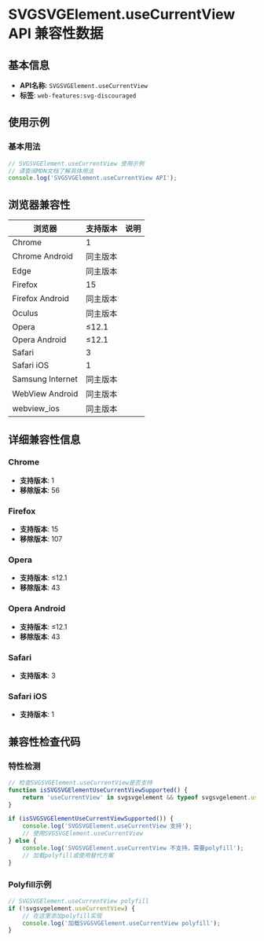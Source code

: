 # SVGSVGElement.useCurrentView API 兼容性数据

## 基本信息

- **API名称**: `SVGSVGElement.useCurrentView`
- **标签**: `web-features:svg-discouraged`

## 使用示例

### 基本用法

```javascript
// SVGSVGElement.useCurrentView 使用示例
// 请查阅MDN文档了解具体用法
console.log('SVGSVGElement.useCurrentView API');
```

## 浏览器兼容性

| 浏览器 | 支持版本 | 说明 |
|--------|----------|------|
| Chrome | 1 |  |
| Chrome Android | 同主版本 |  |
| Edge | 同主版本 |  |
| Firefox | 15 |  |
| Firefox Android | 同主版本 |  |
| Oculus | 同主版本 |  |
| Opera | ≤12.1 |  |
| Opera Android | ≤12.1 |  |
| Safari | 3 |  |
| Safari iOS | 1 |  |
| Samsung Internet | 同主版本 |  |
| WebView Android | 同主版本 |  |
| webview_ios | 同主版本 |  |

## 详细兼容性信息

### Chrome

- **支持版本**: 1
- **移除版本**: 56

### Firefox

- **支持版本**: 15
- **移除版本**: 107

### Opera

- **支持版本**: ≤12.1
- **移除版本**: 43

### Opera Android

- **支持版本**: ≤12.1
- **移除版本**: 43

### Safari

- **支持版本**: 3

### Safari iOS

- **支持版本**: 1

## 兼容性检查代码

### 特性检测

```javascript
// 检查SVGSVGElement.useCurrentView是否支持
function isSVGSVGElementUseCurrentViewSupported() {
    return 'useCurrentView' in svgsvgelement && typeof svgsvgelement.useCurrentView === 'function';
}

if (isSVGSVGElementUseCurrentViewSupported()) {
    console.log('SVGSVGElement.useCurrentView 支持');
    // 使用SVGSVGElement.useCurrentView
} else {
    console.log('SVGSVGElement.useCurrentView 不支持，需要polyfill');
    // 加载polyfill或使用替代方案
}
```

### Polyfill示例

```javascript
// SVGSVGElement.useCurrentView polyfill
if (!svgsvgelement.useCurrentView) {
    // 在这里添加polyfill实现
    console.log('加载SVGSVGElement.useCurrentView polyfill');
}
```

